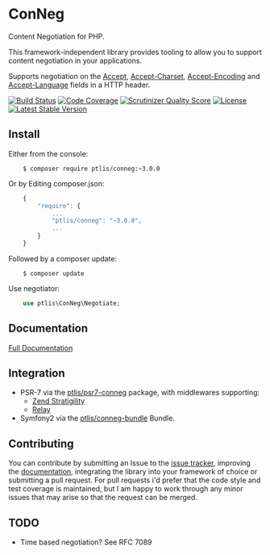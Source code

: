# ConNeg

Content Negotiation for PHP.
 
This framework-independent library provides tooling to allow you to support content negotiation in your applications.

Supports negotiation on the  [Accept](http://www.w3.org/Protocols/rfc2616/rfc2616-sec14.html#sec14.1), [Accept-Charset](http://www.w3.org/Protocols/rfc2616/rfc2616-sec14.html#sec14.2), [Accept-Encoding](http://www.w3.org/Protocols/rfc2616/rfc2616-sec14.html#sec14.3) and [Accept-Language](http://www.w3.org/Protocols/rfc2616/rfc2616-sec14.html#sec14.4) fields in a HTTP header.

[![Build Status](https://travis-ci.org/ptlis/conneg.png?branch=master)](https://travis-ci.org/ptlis/conneg) [![Code Coverage](https://scrutinizer-ci.com/g/ptlis/conneg/badges/coverage.png?s=6c30a32e78672ae0d7cff3ecf00ceba95049879a)](https://scrutinizer-ci.com/g/ptlis/conneg/) [![Scrutinizer Quality Score](https://scrutinizer-ci.com/g/ptlis/conneg/badges/quality-score.png?s=b8a262b33dd4a5de02d6f92f3e318ebb319f96c0)](https://scrutinizer-ci.com/g/ptlis/conneg/)  [![License](https://img.shields.io/badge/license-MIT-brightgreen.svg)](https://github.com/ptlis/conneg/blob/master/LICENSE) [![Latest Stable Version](https://poser.pugx.org/ptlis/conneg/v/stable.png)](https://packagist.org/packages/ptlis/conneg)

## Install

Either from the console:

```shell
    $ composer require ptlis/conneg:~3.0.0
```

Or by Editing composer.json:

```javascript
    {
        "require": {
            ...
            "ptlis/conneg": "~3.0.0",
            ...
        }
    }
```

Followed by a composer update:

```shell
    $ composer update
```

Use negotiator:

```php
    use ptlis\ConNeg\Negotiate;
```

## Documentation

[Full Documentation](http://ptlis.github.io/conneg/)

## Integration

* PSR-7 via the [ptlis/psr7-conneg](https://github.com/ptlis/psr7-conneg) package, with middlewares supporting:
    * [Zend Stratigility](https://github.com/zendframework/zend-stratigility)
    * [Relay](https://github.com/relayphp/Relay.Relay)
* Symfony2 via the [ptlis/conneg-bundle](https://github.com/ptlis/conneg-bundle) Bundle.

## Contributing

You can contribute by submitting an Issue to the [issue tracker](https://github.com/ptlis/conneg/issues), improving the [documentation](https://github.com/ptlis/conneg/tree/gh-pages), integrating the library into your framework of choice or submitting a pull request. For pull requests i'd prefer that the code style and test coverage is maintained, but I am happy to work through any minor issues that may arise so that the request can be merged.


## TODO

* Time based negotiation? See RFC 7089
